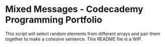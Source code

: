 # Mixed Messages - Codecademy Programming Portfolio

This script will select random elements from different arrays and pair them together to make a cohesive sentence.
This README file is a WIP.
